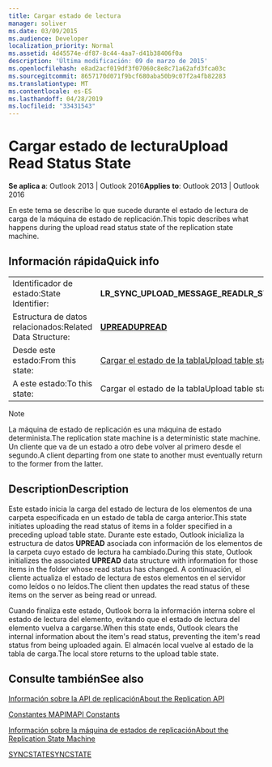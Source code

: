 ```yaml
---
title: Cargar estado de lectura
manager: soliver
ms.date: 03/09/2015
ms.audience: Developer
localization_priority: Normal
ms.assetid: 4d45574e-df87-8c44-4aa7-d41b38406f0a
description: 'Última modificación: 09 de marzo de 2015'
ms.openlocfilehash: e8ad2acf019df3f07060c8e8c71a62afd3fca03c
ms.sourcegitcommit: 8657170d071f9bcf680aba50b9c07f2a4fb82283
ms.translationtype: MT
ms.contentlocale: es-ES
ms.lasthandoff: 04/28/2019
ms.locfileid: "33431543"
---
```

# <a name="upload-read-status-state"></a><span data-ttu-id="9b105-103">Cargar estado de lectura</span><span class="sxs-lookup"><span data-stu-id="9b105-103">Upload Read Status State</span></span>

  
  
<span data-ttu-id="9b105-104">**Se aplica a**: Outlook 2013 | Outlook 2016</span><span class="sxs-lookup"><span data-stu-id="9b105-104">**Applies to**: Outlook 2013 | Outlook 2016</span></span> 
  
 <span data-ttu-id="9b105-105">En este tema se describe lo que sucede durante el estado de lectura de carga de la máquina de estado de replicación.</span><span class="sxs-lookup"><span data-stu-id="9b105-105">This topic describes what happens during the upload read status state of the replication state machine.</span></span> 
  
## <a name="quick-info"></a><span data-ttu-id="9b105-106">Información rápida</span><span class="sxs-lookup"><span data-stu-id="9b105-106">Quick info</span></span>

|||
|:-----|:-----|
|<span data-ttu-id="9b105-107">Identificador de estado:</span><span class="sxs-lookup"><span data-stu-id="9b105-107">State Identifier:</span></span>  <br/> |<span data-ttu-id="9b105-108">**LR_SYNC_UPLOAD_MESSAGE_READ**</span><span class="sxs-lookup"><span data-stu-id="9b105-108">**LR_SYNC_UPLOAD_MESSAGE_READ**</span></span> <br/> |
|<span data-ttu-id="9b105-109">Estructura de datos relacionados:</span><span class="sxs-lookup"><span data-stu-id="9b105-109">Related Data Structure:</span></span>  <br/> |<span data-ttu-id="9b105-110">**[UPREAD](upread.md)**</span><span class="sxs-lookup"><span data-stu-id="9b105-110">**[UPREAD](upread.md)**</span></span> <br/> |
|<span data-ttu-id="9b105-111">Desde este estado:</span><span class="sxs-lookup"><span data-stu-id="9b105-111">From this state:</span></span>  <br/> |[<span data-ttu-id="9b105-112">Cargar el estado de la tabla</span><span class="sxs-lookup"><span data-stu-id="9b105-112">Upload table state</span></span>](upload-table-state.md) <br/> |
|<span data-ttu-id="9b105-113">A este estado:</span><span class="sxs-lookup"><span data-stu-id="9b105-113">To this state:</span></span>  <br/> |<span data-ttu-id="9b105-114">Cargar el estado de la tabla</span><span class="sxs-lookup"><span data-stu-id="9b105-114">Upload table state</span></span>  <br/> |
   
> [!NOTE]
> <span data-ttu-id="9b105-115">La máquina de estado de replicación es una máquina de estado determinista.</span><span class="sxs-lookup"><span data-stu-id="9b105-115">The replication state machine is a deterministic state machine.</span></span> <span data-ttu-id="9b105-116">Un cliente que va de un estado a otro debe volver al primero desde el segundo.</span><span class="sxs-lookup"><span data-stu-id="9b105-116">A client departing from one state to another must eventually return to the former from the latter.</span></span> 
  
## <a name="description"></a><span data-ttu-id="9b105-117">Description</span><span class="sxs-lookup"><span data-stu-id="9b105-117">Description</span></span>

<span data-ttu-id="9b105-118">Este estado inicia la carga del estado de lectura de los elementos de una carpeta especificada en un estado de tabla de carga anterior.</span><span class="sxs-lookup"><span data-stu-id="9b105-118">This state initiates uploading the read status of items in a folder specified in a preceding upload table state.</span></span> <span data-ttu-id="9b105-119">Durante este estado, Outlook inicializa la estructura de datos **UPREAD** asociada con información de los elementos de la carpeta cuyo estado de lectura ha cambiado.</span><span class="sxs-lookup"><span data-stu-id="9b105-119">During this state, Outlook initializes the associated **UPREAD** data structure with information for those items in the folder whose read status has changed.</span></span> <span data-ttu-id="9b105-120">A continuación, el cliente actualiza el estado de lectura de estos elementos en el servidor como leídos o no leídos.</span><span class="sxs-lookup"><span data-stu-id="9b105-120">The client then updates the read status of these items on the server as being read or unread.</span></span> 
  
<span data-ttu-id="9b105-121">Cuando finaliza este estado, Outlook borra la información interna sobre el estado de lectura del elemento, evitando que el estado de lectura del elemento vuelva a cargarse.</span><span class="sxs-lookup"><span data-stu-id="9b105-121">When this state ends, Outlook clears the internal information about the item's read status, preventing the item's read status from being uploaded again.</span></span> <span data-ttu-id="9b105-122">El almacén local vuelve al estado de la tabla de carga.</span><span class="sxs-lookup"><span data-stu-id="9b105-122">The local store returns to the upload table state.</span></span>
  
## <a name="see-also"></a><span data-ttu-id="9b105-123">Consulte también</span><span class="sxs-lookup"><span data-stu-id="9b105-123">See also</span></span>



[<span data-ttu-id="9b105-124">Información sobre la API de replicación</span><span class="sxs-lookup"><span data-stu-id="9b105-124">About the Replication API</span></span>](about-the-replication-api.md)
  
[<span data-ttu-id="9b105-125">Constantes MAPI</span><span class="sxs-lookup"><span data-stu-id="9b105-125">MAPI Constants</span></span>](mapi-constants.md)
  
[<span data-ttu-id="9b105-126">Información sobre la máquina de estados de replicación</span><span class="sxs-lookup"><span data-stu-id="9b105-126">About the Replication State Machine</span></span>](about-the-replication-state-machine.md)
  
[<span data-ttu-id="9b105-127">SYNCSTATE</span><span class="sxs-lookup"><span data-stu-id="9b105-127">SYNCSTATE</span></span>](syncstate.md)

